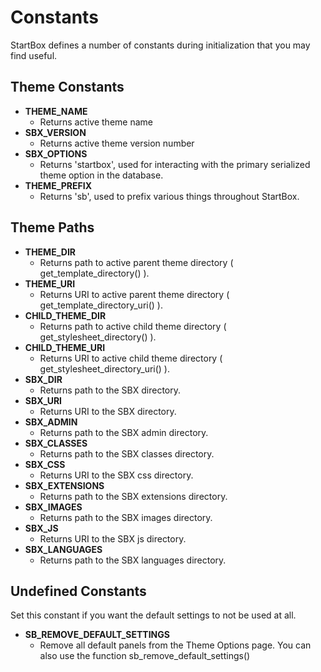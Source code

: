 # Constants

StartBox defines a number of constants during initialization that you may find useful.

## Theme Constants

* **THEME_NAME**
	* Returns active theme name
* **SBX_VERSION**
	* Returns active theme version number
* **SBX_OPTIONS**
	* Returns 'startbox', used for interacting with the primary serialized theme option in the database.
* **THEME_PREFIX**
	* Returns 'sb', used to prefix various things throughout StartBox.

## Theme Paths

* **THEME_DIR**
	* Returns path to active parent theme directory ( get_template_directory() ).
* **THEME_URI**
	* Returns URI to active parent theme directory ( get_template_directory_uri() ).
* **CHILD_THEME_DIR**
	* Returns path to active child theme directory ( get_stylesheet_directory() ).
* **CHILD_THEME_URI**
	* Returns URI to active child theme directory ( get_stylesheet_directory_uri() ).
* **SBX_DIR**
	* Returns path to the SBX directory.
* **SBX_URI**
	* Returns URI to the SBX directory.
* **SBX_ADMIN**
	* Returns path to the SBX admin directory.
* **SBX_CLASSES**
	* Returns path to the SBX classes directory.
* **SBX_CSS**
	* Returns URI to the SBX css directory.
* **SBX_EXTENSIONS**
	* Returns path to the SBX extensions directory.
* **SBX_IMAGES**
	* Returns path to the SBX images directory.
* **SBX_JS**
	* Returns URI to the SBX js directory.
* **SBX_LANGUAGES**
	* Returns path to the SBX languages directory.

## Undefined Constants

Set this constant if you want the default settings to not be used at all.

* **SB_REMOVE_DEFAULT_SETTINGS**
	* Remove all default panels from the Theme Options page. You can also use the function sb_remove_default_settings()